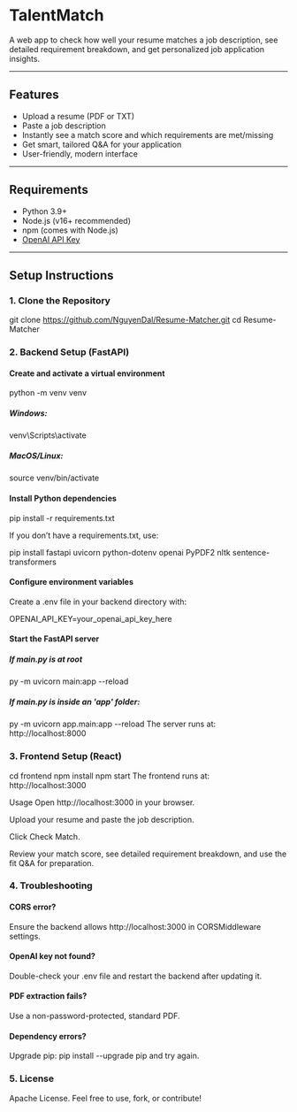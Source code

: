 # TalentMatch

A web app to check how well your resume matches a job description, see detailed requirement breakdown, and get personalized job application insights.

---

## Features

- Upload a resume (PDF or TXT)
- Paste a job description
- Instantly see a match score and which requirements are met/missing
- Get smart, tailored Q&A for your application
- User-friendly, modern interface

---

## Requirements

- Python 3.9+
- Node.js (v16+ recommended)
- npm (comes with Node.js)
- [OpenAI API Key](https://platform.openai.com/)

---

## Setup Instructions

### 1. Clone the Repository


git clone https://github.com/NguyenDal/Resume-Matcher.git
cd Resume-Matcher
### 2. Backend Setup (FastAPI)
#### Create and activate a virtual environment
python -m venv venv
##### Windows:
venv\Scripts\activate
##### MacOS/Linux:
source venv/bin/activate

#### Install Python dependencies

pip install -r requirements.txt

If you don’t have a requirements.txt, use:

pip install fastapi uvicorn python-dotenv openai PyPDF2 nltk sentence-transformers

#### Configure environment variables
Create a .env file in your backend directory with:

OPENAI_API_KEY=your_openai_api_key_here

#### Start the FastAPI server
##### If main.py is at root
py -m uvicorn main:app --reload
##### If main.py is inside an 'app' folder:
py -m uvicorn app.main:app --reload
The server runs at: http://localhost:8000

### 3. Frontend Setup (React)
cd frontend
npm install
npm start
The frontend runs at: http://localhost:3000

Usage
Open http://localhost:3000 in your browser.

Upload your resume and paste the job description.

Click Check Match.

Review your match score, see detailed requirement breakdown, and use the fit Q&A for preparation.

### 4. Troubleshooting
#### CORS error?
Ensure the backend allows http://localhost:3000 in CORSMiddleware settings.

#### OpenAI key not found?
Double-check your .env file and restart the backend after updating it.

#### PDF extraction fails?
Use a non-password-protected, standard PDF.

#### Dependency errors?
Upgrade pip: pip install --upgrade pip and try again.

### 5. License
Apache License.
Feel free to use, fork, or contribute!